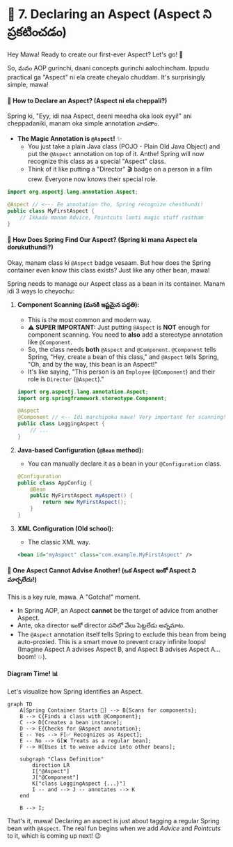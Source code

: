 # 📜 7. Declaring an Aspect (Aspect ని ప్రకటించడం)

Hey Mawa! Ready to create our first-ever Aspect? Let's go! 🚀

So, మనం AOP gurinchi, daani concepts gurinchi aalochincham. Ippudu practical ga "Aspect" ni ela create cheyalo chuddam. It's surprisingly simple, mawa!

#### 🤔 How to Declare an Aspect? (Aspect ni ela cheppali?)

Spring ki, "Eyy, idi naa Aspect, deeni meedha oka look eyyi!" ani cheppadaniki, manam oka simple annotation వాడతాం.

*   **The Magic Annotation is `@Aspect`!** ✨
    *   You just take a plain Java class (POJO - Plain Old Java Object) and put the `@Aspect` annotation on top of it. Anthe! Spring will now recognize this class as a special "Aspect" class.
    *   Think of it like putting a "Director" 🎬 badge on a person in a film crew. Everyone now knows their special role.

```java
import org.aspectj.lang.annotation.Aspect;

@Aspect // <--- Ee annotation tho, Spring recognize chesthundi!
public class MyFirstAspect {
    // Ikkada manam Advice, Pointcuts lanti magic stuff rastham
}
```

#### 🧠 How Does Spring Find Our Aspect? (Spring ki mana Aspect ela dorukuthundi?)

Okay, manam class ki `@Aspect` badge vesaam. But how does the Spring container even know this class exists? Just like any other bean, mawa!

Spring needs to manage our Aspect class as a bean in its container. Manam idi 3 ways lo cheyochu:

1.  **Component Scanning (మనకి ఇష్టమైన పద్ధతి):**
    *   This is the most common and modern way.
    *   **⚠️ SUPER IMPORTANT:** Just putting `@Aspect` is **NOT** enough for component scanning. You need to **also** add a stereotype annotation like `@Component`.
    *   So, the class needs **both** `@Aspect` and `@Component`. `@Component` tells Spring, "Hey, create a bean of this class," and `@Aspect` tells Spring, "Oh, and by the way, this bean is an Aspect!"
    *   It's like saying, "This person is an `Employee` (`@Component`) and their role is `Director` (`@Aspect`)."

    ```java
    import org.aspectj.lang.annotation.Aspect;
    import org.springframework.stereotype.Component;

    @Aspect
    @Component // <-- Idi marchipoku mawa! Very important for scanning!
    public class LoggingAspect {
        // ...
    }
    ```

2.  **Java-based Configuration (`@Bean` method):**
    *   You can manually declare it as a bean in your `@Configuration` class.

    ```java
    @Configuration
    public class AppConfig {
        @Bean
        public MyFirstAspect myAspect() {
            return new MyFirstAspect();
        }
    }
    ```

3.  **XML Configuration (Old school):**
    *   The classic XML way.

    ```xml
    <bean id="myAspect" class="com.example.MyFirstAspect" />
    ```

#### 🤯 One Aspect Cannot Advise Another! (ఒక Aspect ఇంకో Aspect ని మార్చలేదు!)

This is a key rule, mawa. A "Gotcha!" moment.

*   In Spring AOP, an Aspect **cannot** be the target of advice from another Aspect.
*   Ante, oka director ఇంకో director పనిలో వేలు పెట్టలేడు అన్నమాట.
*   The `@Aspect` annotation itself tells Spring to exclude this bean from being auto-proxied. This is a smart move to prevent crazy infinite loops! (Imagine Aspect A advises Aspect B, and Aspect B advises Aspect A... boom! 💥).

#### Diagram Time! 📊

Let's visualize how Spring identifies an Aspect.

```mermaid
graph TD
    A[Spring Container Starts 🚀] --> B{Scans for components};
    B --> C{Finds a class with @Component};
    C --> D[Creates a bean instance];
    D --> E{Checks for @Aspect annotation};
    E -- Yes --> F[✅ Recognizes as Aspect];
    E -- No --> G[❌ Treats as a regular bean];
    F --> H[Uses it to weave advice into other beans];

    subgraph "Class Definition"
        direction LR
        I["@Aspect"]
        J["@Component"]
        K["class LoggingAspect {...}"]
        I -- and --> J -- annotates --> K
    end

    B --> I;
```

That's it, mawa! Declaring an aspect is just about tagging a regular Spring bean with `@Aspect`. The real fun begins when we add *Advice* and *Pointcuts* to it, which is coming up next! 😉
